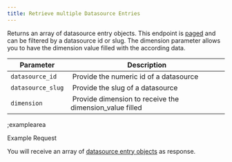 ```yaml
---
title: Retrieve multiple Datasource Entries
---
```


Returns an array of datasource entry objects. This endpoint is [paged](#topics/pagination) and can be filtered by a datasource id or slug. The dimension parameter allows you to have the dimension value filled with the according data.

| Parameter | Description |
|----|----|
| `datasource_id` | Provide the numeric id of a datasource |
| `datasource_slug` | Provide the slug of a datasource |
| `dimension` | Provide dimension to receive the dimension_value filled |

;examplearea

Example Request

<RequestExample url="https://mapi.storyblok.com/v1/spaces/606/datasource_entries/?datasource_id=124" httpMethod="GETOAUTH"></RequestExample>

You will receive an array of [datasource entry objects](#core-resources/datasource-entries/the-datasource-entry-object) as response.
